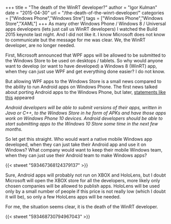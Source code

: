 +++
title = "The death of the WinRT developer?"
author = "Igor Kulman"
date = "2015-04-30"
url = "/the-death-of-the-winrt-developer/"
categories = ["Windows Phone","Windows Stre"]
tags = ["Windows Phone","Windows Store","XAML"]
+++
As many other Windows Phone / Windows 8 / Universal apps developers (lets just call us WinRT developers) I watched the Build 2015 keynote last night. And I did not like it. I know Microsoft does not know to communicate but the message for me was clear. We, the WinRT developer, are no longer needed.

First, Microsoft announced that WPF apps will be allowed to be submitted to the Windows Store to be used on desktops / tablets. So why would anyone want to develop (or want to have developed) a Windows 8 (WinRT) app, when they can just use WPF and get everything done easier? I do not know. 

But allowing WPF apps to the Windows Store is a small news compared to the ability to run Android apps on Windows Phone. The first news talked about porting Android apps to the Windows Phone, but later, [statements like this][1] appeared

_Android developers will be able to submit versions of their apps, written in Java or C++, to the Windows Store in he form of APKs and have those apps work on Windows Phone 10 devices. Android developers should be able to start submitting apps to the Windows 10 Store some time in the next few months._

<!--more-->

So let get this straight. Who would want a native mobile Windows app developed, when they can just take their Android app and use it on Windows? What company would want to keep their mobile Windows team, when they can just use their Android team to make Windows apps? 

{{< stweet "593467368124379137" >}}

Sure, Android apps will probably not run on XBOX and HoloLens, but I doubt Microsoft will open the XBOX store for all the developers, more likely only chosen companies will be allowed to publish apps. HoloLens will be used only by a small number of people if this price is not really low (which I doubt it will be), so only a few HoloLens apps will be needed.

For me, the situation seems clear, it is the death of the WinRT developer.

{{< stweet "593468730794967043" >}}

 [1]: http://www.zdnet.com/article/heres-how-microsoft-hopes-to-get-android-and-ios-phone-apps-into-its-windows-10-store/
